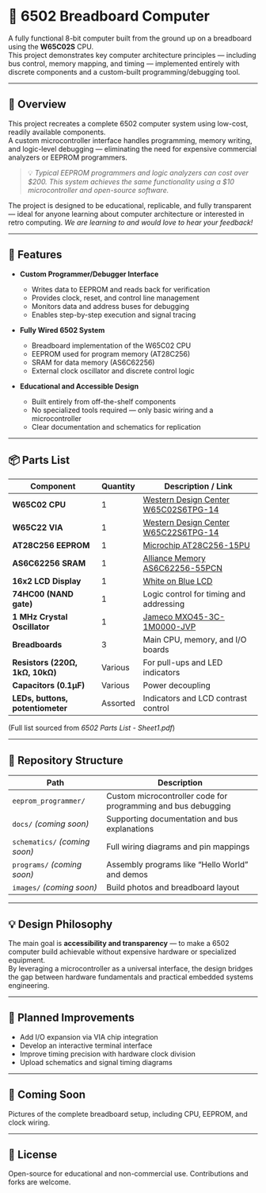 # 🧠 6502 Breadboard Computer

A fully functional 8-bit computer built from the ground up on a breadboard using the **W65C02S** CPU.  
This project demonstrates key computer architecture principles — including bus control, memory mapping, and timing — implemented entirely with discrete components and a custom-built programming/debugging tool.

---

## 🚀 Overview

This project recreates a complete 6502 computer system using low-cost, readily available components.  
A custom microcontroller interface handles programming, memory writing, and logic-level debugging — eliminating the need for expensive commercial analyzers or EEPROM programmers.

> 💡 *Typical EEPROM programmers and logic analyzers can cost over $200. This system achieves the same functionality using a $10 microcontroller and open-source software.*

The project is designed to be educational, replicable, and fully transparent — ideal for anyone learning about computer architecture or interested in retro computing. *We are learning to and would love to hear your feedback!*

---

## 🧩 Features

- **Custom Programmer/Debugger Interface**
  - Writes data to EEPROM and reads back for verification  
  - Provides clock, reset, and control line management  
  - Monitors data and address buses for debugging  
  - Enables step-by-step execution and signal tracing  

- **Fully Wired 6502 System**
  - Breadboard implementation of the W65C02 CPU  
  - EEPROM used for program memory (AT28C256)  
  - SRAM for data memory (AS6C62256)  
  - External clock oscillator and discrete control logic  

- **Educational and Accessible Design**
  - Built entirely from off-the-shelf components  
  - No specialized tools required — only basic wiring and a microcontroller  
  - Clear documentation and schematics for replication  

---

## 📦 Parts List

| Component | Quantity | Description / Link |
|------------|-----------|--------------------|
| **W65C02 CPU** | 1 | [Western Design Center W65C02S6TPG-14](https://www.mouser.com/ProductDetail/Western-Design-Center-WDC/W65C02S6TPG-14?qs=opBjA1TV903lvWo9AEKH5w%3D%3D) |
| **W65C22 VIA** | 1 | [Western Design Center W65C22S6TPG-14](https://www.mouser.com/ProductDetail/Western-Design-Center-WDC/W65C22S6TPG-14?qs=opBjA1TV9038jNZ%252Bop8JdA%3D%3D) |
| **AT28C256 EEPROM** | 1 | [Microchip AT28C256-15PU](https://www.mouser.com/ProductDetail/Microchip-Technology/AT28C256-15PU?qs=MAR/2X5XOp7eAU2/lNw9oA%3D%3D) |
| **AS6C62256 SRAM** | 1 | [Alliance Memory AS6C62256-55PCN](https://www.mouser.com/ProductDetail/Alliance-Memory/AS6C62256-55PCN?qs=LD2UibpCYJqgbIupMJnGTQ%3D%3D) |
| **16x2 LCD Display** | 1 | [White on Blue LCD](https://www.amazon.com/gp/product/B01BB4VKIE) |
| **74HC00 (NAND gate)** | 1 | Logic control for timing and addressing |
| **1 MHz Crystal Oscillator** | 1 | [Jameco MXO45-3C-1M0000-JVP](https://www.jameco.com/z/MXO45-3C-1M0000-JVP-Jameco-ValuePro-1-MHz-Full-Can-Crystal-Oscillator_27861.html) |
| **Breadboards** | 3 | Main CPU, memory, and I/O boards |
| **Resistors (220Ω, 1kΩ, 10kΩ)** | Various | For pull-ups and LED indicators |
| **Capacitors (0.1µF)** | Various | Power decoupling |
| **LEDs, buttons, potentiometer** | Assorted | Indicators and LCD contrast control |

(Full list sourced from *6502 Parts List - Sheet1.pdf*)

---

## 📂 Repository Structure

| Path | Description |
|------|--------------|
| `eeprom_programmer/` | Custom microcontroller code for programming and bus debugging |
| `docs/` *(coming soon)* | Supporting documentation and bus explanations |
| `schematics/` *(coming soon)* | Full wiring diagrams and pin mappings |
| `programs/` *(coming soon)* | Assembly programs like “Hello World” and demos |
| `images/` *(coming soon)* | Build photos and breadboard layout |

---

## 💡 Design Philosophy

The main goal is **accessibility and transparency** — to make a 6502 computer build achievable without expensive hardware or specialized equipment.  
By leveraging a microcontroller as a universal interface, the design bridges the gap between hardware fundamentals and practical embedded systems engineering.

---

## 🔧 Planned Improvements

- Add I/O expansion via VIA chip integration  
- Develop an interactive terminal interface  
- Improve timing precision with hardware clock division  
- Upload schematics and signal timing diagrams  

---

## 📸 Coming Soon

Pictures of the complete breadboard setup, including CPU, EEPROM, and clock wiring.

---

## 🧰 License

Open-source for educational and non-commercial use. Contributions and forks are welcome.

